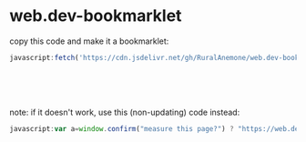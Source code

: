 # web.dev-bookmarklet
copy this code and make it a bookmarklet:
```js
javascript:fetch('https://cdn.jsdelivr.net/gh/RuralAnemone/web.dev-bookmarklet@master/code.js').then(data=>{data.text().then(text=>{eval(text)})});
```

<br><br><br>

note: if it doesn't work, use this (non-updating) code instead:
```js
javascript:var a=window.confirm("measure this page?") ? "https://web.dev/measure?url="+encodeURIComponent(location.href) : "https://web.dev/measure?url="+prompt("website to measure");window.confirm("open in new tab?") ? window.open(a, "_blank") : location=a
```
